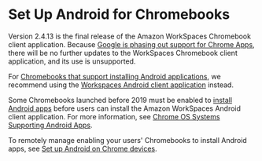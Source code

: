 # Set Up Android for Chromebooks<a name="set-up-android-chromebook"></a>

Version 2\.4\.13 is the final release of the Amazon WorkSpaces Chromebook client application\. Because [ Google is phasing out support for Chrome Apps](https://blog.chromium.org/2020/01/moving-forward-from-chrome-apps.html), there will be no further updates to the WorkSpaces Chromebook client application, and its use is unsupported\.

For [ Chromebooks that support installing Android applications](https://sites.google.com/a/chromium.org/dev/chromium-os/chrome-os-systems-supporting-android-apps), we recommend using the [ Workspaces Android client application](https://docs.aws.amazon.com/workspaces/latest/userguide/amazon-workspaces-android-client.html) instead\.

Some Chromebooks launched before 2019 must be enabled to [ install Android apps](https://support.google.com/chromebook/answer/7021273) before users can install the Amazon WorkSpaces Android client application\. For more information, see [ Chrome OS Systems Supporting Android Apps](https://sites.google.com/a/chromium.org/dev/chromium-os/chrome-os-systems-supporting-android-apps)\.

To remotely manage enabling your users' Chromebooks to install Android apps, see [Set up Android on Chrome devices](https://support.google.com/chrome/a/topic/9042368)\.